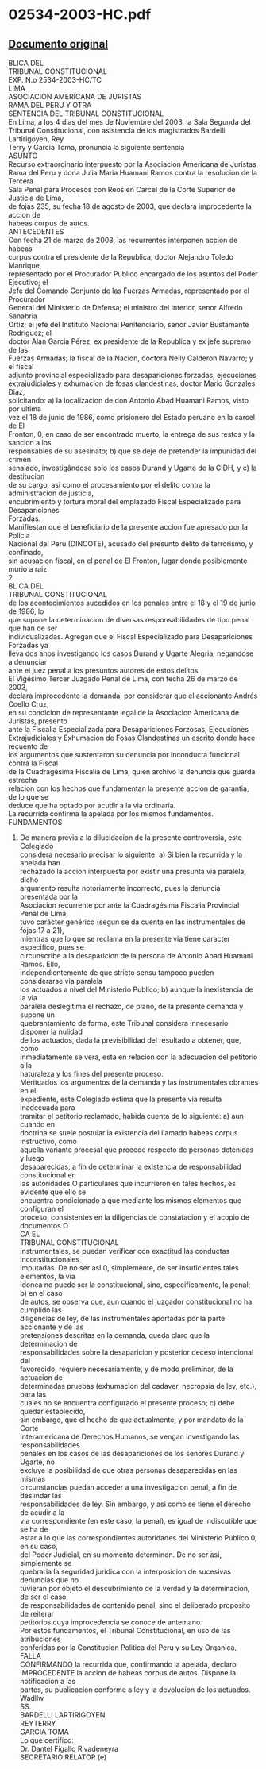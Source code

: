 
02534-2003-HC.pdf
=================
  
[Documento original](https://tc.gob.pe/jurisprudencia/2003/02534-2003-HC.pdf)  
---  
BLICA DEL  
TRIBUNAL CONSTITUCIONAL  
EXP. N.o 2534-2003-HC/TC  
LIMA  
ASOCIACION AMERICANA DE JURISTAS  
RAMA DEL PERU Y OTRA  
SENTENCIA DEL TRIBUNAL CONSTITUCIONAL  
En Lima, a los 4 dias del mes de Noviembre del 2003, la Sala Segunda del  
Tribunal Constitucional, con asistencia de los magistrados Bardelli Lartirigoyen, Rey  
Terry y Garcia Toma, pronuncia la siguiente sentencia  
ASUNTO  
Recurso extraordinario interpuesto por la Asociacion Americana de Juristas  
Rama del Peru y dona Julia Maria Huamani Ramos contra la resolucion de la Tercera  
Sala Penal para Procesos con Reos en Carcel de la Corte Superior de Justicia de Lima,  
de fojas 235, su fecha 18 de agosto de 2003, que declara improcedente la accion de  
habeas corpus de autos.  
ANTECEDENTES  
Con fecha 21 de marzo de 2003, las recurrentes interponen accion de habeas  
corpus contra el presidente de la Republica, doctor Alejandro Toledo Manrique,  
representado por el Procurador Publico encargado de los asuntos del Poder Ejecutivo; el  
Jefe del Comando Conjunto de las Fuerzas Armadas, representado por el Procurador  
General del Ministerio de Defensa; el ministro del Interior, senor Alfredo Sanabria  
Ortiz; el jefe del Instituto Nacional Penitenciario, senor Javier Bustamante Rodriguez; el  
doctor Alan Garcia Pérez, ex presidente de la Republica y ex jefe supremo de las  
Fuerzas Armadas; la fiscal de la Nacion, doctora Nelly Calderon Navarro; y el fiscal  
adjunto provincial especializado para desapariciones forzadas, ejecuciones  
extrajudiciales y exhumacion de fosas clandestinas, doctor Mario Gonzales Diaz,  
solicitando: a) la localizacion de don Antonio Abad Huamani Ramos, visto por ultima  
vez el 18 de junio de 1986, como prisionero del Estado peruano en la carcel de El  
Fronton, 0, en caso de ser encontrado muerto, la entrega de sus restos y la sancion a los  
responsables de su asesinato; b) que se deje de pretender la impunidad del crimen  
senalado, investigândose solo los casos Durand y Ugarte de la CIDH, y c) la destitucion  
de su cargo, asi como el procesamiento por el delito contra la administracion de justicia,  
encubrimiento y tortura moral del emplazado Fiscal Especializado para Desapariciones  
Forzadas.  
Manifiestan que el beneficiario de la presente accion fue apresado por la Policia  
Nacional del Peru (DINCOTE), acusado del presunto delito de terrorismo, y confinado,  
sin acusacion fiscal, en el penal de El Fronton, lugar donde posiblemente murio a raiz  
2  
BL CA DEL  
TRIBUNAL CONSTITUCIONAL  
de los acontecimientos sucedidos en los penales entre el 18 y el 19 de junio de 1986, lo  
que supone la determinacion de diversas responsabilidades de tipo penal que han de ser  
individualizadas. Agregan que el Fiscal Especializado para Desapariciones Forzadas ya  
lleva dos anos investigando los casos Durand y Ugarte Alegria, negandose a denunciar  
ante el juez penal a los presuntos autores de estos delitos.  
El Vigésimo Tercer Juzgado Penal de Lima, con fecha 26 de marzo de 2003,  
declara improcedente la demanda, por considerar que el accionante Andrés Coello Cruz,  
en su condicion de representante legal de la Asociacion Americana de Juristas, presento  
ante la Fiscalia Especializada para Desapariciones Forzosas, Ejecuciones  
Extrajudiciales y Exhumacion de Fosas Clandestinas un escrito donde hace recuento de  
los argumentos que sustentaron su denuncia por inconducta funcional contra la Fiscal  
de la Cuadragésima Fiscalia de Lima, quien archivo la denuncia que guarda estrecha  
relacion con los hechos que fundamentan la presente accion de garantia, de lo que se  
deduce que ha optado por acudir a la via ordinaria.  
La recurrida confirma la apelada por los mismos fundamentos.  
FUNDAMENTOS  
1. De manera previa a la dilucidacion de la presente controversia, este Colegiado  
considera necesario precisar lo siguiente: a) Si bien la recurrida y la apelada han  
rechazado la accion interpuesta por existir una presunta via paralela, dicho  
argumento resulta notoriamente incorrecto, pues la denuncia presentada por la  
Asociacion recurrente por ante la Cuadragésima Fiscalia Provincial Penal de Lima,  
tuvo carâcter genérico (segun se da cuenta en las instrumentales de fojas 17 a 21),  
mientras que lo que se reclama en la presente via tiene caracter especifico, pues se  
circunscribe a la desaparicion de la persona de Antonio Abad Huamani Ramos. Ello,  
independientemente de que stricto sensu tampoco pueden considerarse via paralela  
los actuados a nivel del Ministerio Publico; b) aunque la inexistencia de la via  
paralela deslegitima el rechazo, de plano, de la presente demanda y supone un  
quebrantamiento de forma, este Tribunal considera innecesario disponer la nulidad  
de los actuados, dada la previsibilidad del resultado a obtener, que, como  
inmediatamente se vera, esta en relacion con la adecuacion del petitorio a la  
naturaleza y los fines del presente proceso.  
Merituados los argumentos de la demanda y las instrumentales obrantes en el  
expediente, este Colegiado estima que la presente via resulta inadecuada para  
tramitar el petitorio reclamado, habida cuenta de lo siguiente: a) aun cuando en  
doctrina se suele postular la existencia del llamado habeas corpus instructivo, como  
aquella variante procesal que procede respecto de personas detenidas y luego  
desaparecidas, a fin de determinar la existencia de responsabilidad constitucional en  
las autoridades O particulares que incurrieron en tales hechos, es evidente que ello se  
encuentra condicionado a que mediante los mismos elementos que configuran el  
proceso, consistentes en la diligencias de constatacion y el acopio de documentos O  
CA EL  
TRIBUNAL CONSTITUCIONAL  
instrumentales, se puedan verificar con exactitud las conductas inconstitucionales  
imputadas. De no ser asi 0, simplemente, de ser insuficientes tales elementos, la via  
idonea no puede ser la constitucional, sino, especificamente, la penal; b) en el caso  
de autos, se observa que, aun cuando el juzgador constitucional no ha cumplido las  
diligencias de ley, de las instrumentales aportadas por la parte accionante y de las  
pretensiones descritas en la demanda, queda claro que la determinacion de  
responsabilidades sobre la desaparicion y posterior deceso intencional del  
favorecido, requiere necesariamente, y de modo preliminar, de la actuacion de  
determinadas pruebas (exhumacion del cadaver, necropsia de ley, etc.), para las  
cuales no se encuentra configurado el presente proceso; c) debe quedar establecido,  
sin embargo, que el hecho de que actualmente, y por mandato de la Corte  
Interamericana de Derechos Humanos, se vengan investigando las responsabilidades  
penales en los casos de las desapariciones de los senores Durand y Ugarte, no  
excluye la posibilidad de que otras personas desaparecidas en las mismas  
circunstancias puedan acceder a una investigacion penal, a fin de deslindar las  
responsabilidades de ley. Sin embargo, y asi como se tiene el derecho de acudir a la  
via correspondiente (en este caso, la penal), es igual de indiscutible que se ha de  
estar a lo que las correspondientes autoridades del Ministerio Publico 0, en su caso,  
del Poder Judicial, en su momento determinen. De no ser asi, simplemente se  
quebraria la seguridad juridica con la interposicion de sucesivas denuncias que no  
tuvieran por objeto el descubrimiento de la verdad y la determinacion, de ser el caso,  
de responsabilidades de contenido penal, sino el deliberado proposito de reiterar  
petitorios cuya improcedencia se conoce de antemano.  
Por estos fundamentos, el Tribunal Constitucional, en uso de las atribuciones  
conferidas por la Constitucion Politica del Peru y su Ley Organica,  
FALLA  
CONFIRMANDO la recurrida que, confirmando la apelada, declaro  
IMPROCEDENTE la accion de habeas corpus de autos. Dispone la notificacion a las  
partes, su publicacion conforme a ley y la devolucion de los actuados.  
Wadllw  
SS.  
BARDELLI LARTIRIGOYEN  
REYTERRY  
GARCIA TOMA  
Lo que certifico:  
Dr. Dantel Figallo Rivadeneyra  
SECRETARIO RELATOR (e)